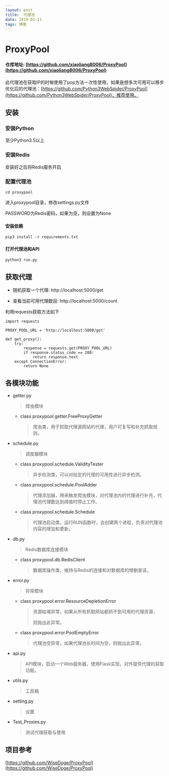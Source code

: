 ```yaml
---
layout: post
title:  代理池
date: 2019-03-11
tags: 博客 
---
```


# ProxyPool

#### 仓库地址: [https://github.com/xiaoliang8006/ProxyPool](https://github.com/xiaoliang8006/ProxyPool)

此代理池在获取IP的时候使用了pop方法一次性使用，如果是想多次可用可以移步优化后的代理池：[https://github.com/Python3WebSpider/ProxyPool](https://github.com/Python3WebSpider/ProxyPool)，推荐使用。

## 安装

### 安装Python

至少Python3.5以上

### 安装Redis

安装好之后将Redis服务开启

### 配置代理池

```
cd proxypool
```

进入proxypool目录，修改settings.py文件

PASSWORD为Redis密码，如果为空，则设置为None

#### 安装依赖


	pip3 install -r requirements.txt


#### 打开代理池和API


	python3 run.py


## 获取代理

* 随机获取一个代理: http://localhost:5000/get

* 查看当前可用代理数目: http://localhost:5000/count

利用requests获取方法如下


	import requests
	
	PROXY_POOL_URL = 'http://localhost:5000/get'

	def get_proxy():
	    try:
	        response = requests.get(PROXY_POOL_URL)
	        if response.status_code == 200:
	            return response.text
	    except ConnectionError:
	        return None


## 各模块功能

* getter.py

  > 爬虫模块

  * class proxypool.getter.FreeProxyGetter

    > 爬虫类，用于抓取代理源网站的代理，用户可复写和补充抓取规则。

* schedule.py

  > 调度器模块

  * class proxypool.schedule.ValidityTester

    > 异步检测类，可以对给定的代理的可用性进行异步检测。

  * class proxypool.schedule.PoolAdder

    > 代理添加器，用来触发爬虫模块，对代理池内的代理进行补充，代理池代理数达到阈值时停止工作。

  * class proxypool.schedule.Schedule

    > 代理池启动类，运行RUN函数时，会创建两个进程，负责对代理池内容的增加和更新。

* db.py

  > Redis数据库连接模块

  * class proxypool.db.RedisClient

    > 数据库操作类，维持与Redis的连接和对数据库的增删查该，

* error.py

  > 异常模块

  * class proxypool.error.ResourceDepletionError

    > 资源枯竭异常，如果从所有抓取网站都抓不到可用的代理资源，
    >
    > 则抛出此异常。

  * class proxypool.error.PoolEmptyError

    > 代理池空异常，如果代理池长时间为空，则抛出此异常。

* api.py

  > API模块，启动一个Web服务器，使用Flask实现，对外提供代理的获取功能。

* utils.py

  > 工具箱

* setting.py

  > 设置
 
* Test_Proxies.py

  > 测试代理获取与使用

## 项目参考

[https://github.com/WiseDoge/ProxyPool](https://github.com/WiseDoge/ProxyPool)
